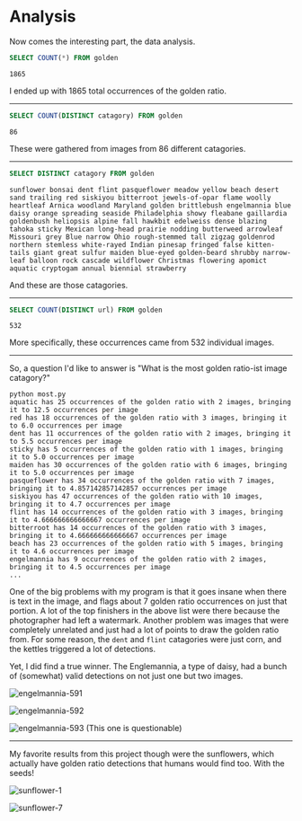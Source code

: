 # Analysis

Now comes the interesting part, the data analysis.

```sql
SELECT COUNT(*) FROM golden
```

`1865`

I ended up with 1865 total occurrences of the golden ratio.

---

```sql
SELECT COUNT(DISTINCT catagory) FROM golden
```

`86`

These were gathered from images from 86 different catagories.

---

```sql
SELECT DISTINCT catagory FROM golden
```

```
sunflower bonsai dent flint pasqueflower meadow yellow beach desert sand trailing red siskiyou bitterroot jewels-of-opar flame woolly heartleaf Arnica woodland Maryland golden brittlebush engelmannia blue daisy orange spreading seaside Philadelphia showy fleabane gaillardia goldenbush heliopsis alpine fall hawkbit edelweiss dense blazing tahoka sticky Mexican long-head prairie nodding butterweed arrowleaf Missouri grey Blue narrow Ohio rough-stemmed tall zigzag goldenrod northern stemless white-rayed Indian pinesap fringed false kitten-tails giant great sulfur maiden blue-eyed golden-beard shrubby narrow-leaf balloon rock cascade wildflower Christmas flowering apomict aquatic cryptogam annual biennial strawberry
```

And these are those catagories.

---

```sql
SELECT COUNT(DISTINCT url) FROM golden
```

`532`

More specifically, these occurrences came from 532 individual images.

---

So, a question I'd like to answer is "What is the most golden ratio-ist image catagory?"

```
python most.py
aquatic has 25 occurrences of the golden ratio with 2 images, bringing it to 12.5 occurrences per image
red has 18 occurrences of the golden ratio with 3 images, bringing it to 6.0 occurrences per image
dent has 11 occurrences of the golden ratio with 2 images, bringing it to 5.5 occurrences per image
sticky has 5 occurrences of the golden ratio with 1 images, bringing it to 5.0 occurrences per image
maiden has 30 occurrences of the golden ratio with 6 images, bringing it to 5.0 occurrences per image
pasqueflower has 34 occurrences of the golden ratio with 7 images, bringing it to 4.857142857142857 occurrences per image
siskiyou has 47 occurrences of the golden ratio with 10 images, bringing it to 4.7 occurrences per image
flint has 14 occurrences of the golden ratio with 3 images, bringing it to 4.666666666666667 occurrences per image
bitterroot has 14 occurrences of the golden ratio with 3 images, bringing it to 4.666666666666667 occurrences per image
beach has 23 occurrences of the golden ratio with 5 images, bringing it to 4.6 occurrences per image
engelmannia has 9 occurrences of the golden ratio with 2 images, bringing it to 4.5 occurrences per image
...
```

One of the big problems with my program is that it goes insane when there is text in the image, and flags about 7 golden ratio occurrences on just that portion. A lot of the top finishers in the above list were there because the photographer had left a watermark. Another problem was images that were completely unrelated and just had a lot of points to draw the golden ratio from. For some reason,  the `dent` and `flint` catagories were just corn, and the kettles triggered a lot of detections.

Yet, I did find a true winner. The Englemannia, a type of daisy, had a bunch of (somewhat) valid detections on not just one but two images.

![engelmannia-591](https://user-images.githubusercontent.com/54278938/110250937-17e41e00-7f4c-11eb-9e40-b2240b72c234.png)

![engelmannia-592](https://user-images.githubusercontent.com/54278938/110250969-4661f900-7f4c-11eb-89e0-4c12e9eee0e2.png)

![engelmannia-593](https://user-images.githubusercontent.com/54278938/110250914-f71bc880-7f4b-11eb-860c-bf5ec8a16fdf.png)
(This one is questionable)

---

My favorite results from this project though were the sunflowers, which actually have golden ratio detections that humans would find too. With the seeds!

![sunflower-1](https://user-images.githubusercontent.com/54278938/110251066-bc666000-7f4c-11eb-8abf-1ebec45cae37.png)

![sunflower-7](https://user-images.githubusercontent.com/54278938/110251089-d142f380-7f4c-11eb-8e66-de32113a5dac.png)
